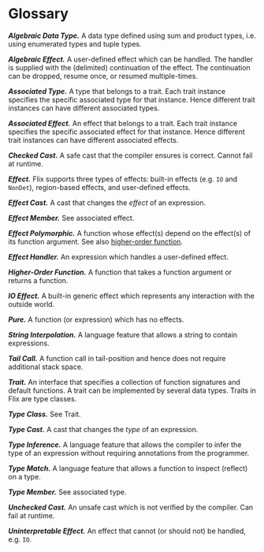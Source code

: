 # Glossary

***Algebraic Data Type.*** A data type defined using sum and product types, i.e.
using enumerated types and tuple types.

***Algebraic Effect.*** A user-defined effect which can be handled. The handler
is supplied with the (delimited) continuation of the effect. The continuation
can be dropped, resume once, or resumed multiple-times.

***Associated Type.*** A type that belongs to a trait. Each trait instance
specifies the specific associated type for that instance. Hence different trait
instances can have different associated types.

***Associated Effect.*** An effect that belongs to a trait. Each trait instance
specifies the specific associated effect for that instance. Hence different
trait instances can have different associated effects.

***Checked Cast.*** A safe cast that the compiler ensures is correct. Cannot
fail at runtime. 

***Effect.*** Flix supports three types of effects: built-in effects (e.g.
`IO` and `NonDet`), region-based effects, and user-defined effects.

***Effect Cast.*** A cast that changes the _effect_ of an expression.

***Effect Member.*** See associated effect.

***Effect Polymorphic.*** A function whose effect(s) depend on the effect(s) of
its function argument. See also [higher-order function](#higher-order-function).

***Effect Handler.*** An expression which handles a user-defined effect.

***Higher-Order Function.*** <a name="higher-order-function"></a> A function
that takes a function argument or returns a function.

***IO Effect.*** A built-in generic effect which represents any interaction with
the outside world. 

***Pure.*** A function (or expression) which has no effects.

***String Interpolation.*** A language feature that allows a string to contain
expressions. 

***Tail Call.*** A function call in tail-position and hence does not require
additional stack space. 

***Trait.*** An interface that specifies a collection of function signatures and
default functions. A trait can be implemented by several data types. Traits in
Flix are type classes. 

***Type Class.*** See Trait. 

***Type Cast.*** A cast that changes the _type_ of an expression.

***Type Inference.*** A language feature that allows the compiler to infer the
type of an expression without requiring annotations from the programmer. 

***Type Match.*** A language feature that allows a function to inspect (reflect)
on a type. 

***Type Member.*** See associated type.

***Unchecked Cast.*** An unsafe cast which is not verified by the compiler. Can
fail at runtime. 

***Uninterpretable Effect.*** An effect that cannot (or should not) be handled, e.g. `IO`.

